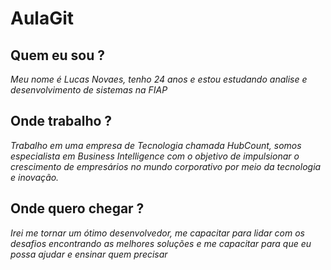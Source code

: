 # AulaGit
## Quem eu sou ?
*Meu nome é Lucas Novaes, tenho 24 anos e estou estudando analise e desenvolvimento de sistemas na FIAP*
## Onde trabalho ?
*Trabalho em uma empresa de Tecnologia chamada HubCount, somos especialista em Business Intelligence com o objetivo de impulsionar o crescimento de empresários no mundo corporativo por meio da tecnologia e inovação.*
## Onde quero chegar ?
*Irei me tornar um ótimo desenvolvedor, me capacitar para lidar com os desafios encontrando as melhores soluções e me capacitar para que eu possa ajudar e ensinar quem precisar*
